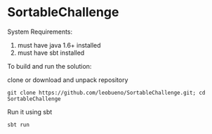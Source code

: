 # SortableChallenge

System Requirements:

1. must have java 1.6+ installed
2. must have sbt installed

To build and run the solution:

clone or download and unpack repository 

    git clone https://github.com/leobueno/SortableChallenge.git; cd SortableChallenge

Run it using sbt

    sbt run

